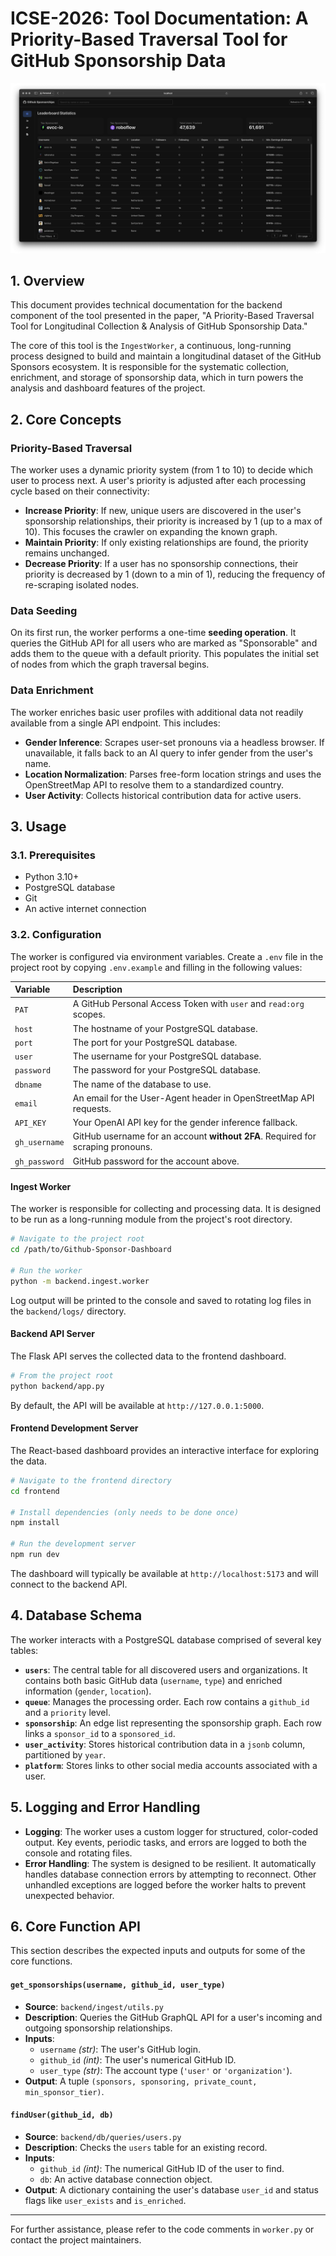 # ICSE-2026: Tool Documentation: A Priority-Based Traversal Tool for GitHub Sponsorship Data

<!-- ![github sponsorship dashboard preview](images/github-dashboard.png) -->

[![IMAGE ALT TEXT HERE](images/github-dashboard.png)](https://youtu.be/Wr2YlItWXvM)

## 1. Overview

This document provides technical documentation for the backend component of the tool presented in the paper, "A Priority-Based Traversal Tool for Longitudinal Collection & Analysis of GitHub Sponsorship Data."

The core of this tool is the `IngestWorker`, a continuous, long-running process designed to build and maintain a longitudinal dataset of the GitHub Sponsors ecosystem. It is responsible for the systematic collection, enrichment, and storage of sponsorship data, which in turn powers the analysis and dashboard features of the project.


## 2. Core Concepts

### Priority-Based Traversal

The worker uses a dynamic priority system (from 1 to 10) to decide which user to process next. A user's priority is adjusted after each processing cycle based on their connectivity:

-   **Increase Priority**: If new, unique users are discovered in the user's sponsorship relationships, their priority is increased by 1 (up to a max of 10). This focuses the crawler on expanding the known graph.
-   **Maintain Priority**: If only existing relationships are found, the priority remains unchanged.
-   **Decrease Priority**: If a user has no sponsorship connections, their priority is decreased by 1 (down to a min of 1), reducing the frequency of re-scraping isolated nodes.

### Data Seeding

On its first run, the worker performs a one-time **seeding operation**. It queries the GitHub API for all users who are marked as "Sponsorable" and adds them to the queue with a default priority. This populates the initial set of nodes from which the graph traversal begins.

### Data Enrichment

The worker enriches basic user profiles with additional data not readily available from a single API endpoint. This includes:

-   **Gender Inference**: Scrapes user-set pronouns via a headless browser. If unavailable, it falls back to an AI query to infer gender from the user's name.
-   **Location Normalization**: Parses free-form location strings and uses the OpenStreetMap API to resolve them to a standardized country.
-   **User Activity**: Collects historical contribution data for active users.

## 3. Usage

### 3.1. Prerequisites

-   Python 3.10+
-   PostgreSQL database
-   Git
-   An active internet connection

### 3.2. Configuration

The worker is configured via environment variables. Create a `.env` file in the project root by copying `.env.example` and filling in the following values:

| Variable      | Description |
| :------------ | :------------------------------------------------------------------------------------------------------ |
| `PAT`         | A GitHub Personal Access Token with `user` and `read:org` scopes.                                       |
| `host`        | The hostname of your PostgreSQL database.                                                               |
| `port`        | The port for your PostgreSQL database.                                                                  |
| `user`        | The username for your PostgreSQL database.                                                              |
| `password`    | The password for your PostgreSQL database.                                                              |
| `dbname`      | The name of the database to use.                                                                        |
| `email`       | An email for the User-Agent header in OpenStreetMap API requests.                                       |
| `API_KEY`     | Your OpenAI API key for the gender inference fallback.                                                  |
| `gh_username` | GitHub username for an account **without 2FA**. Required for scraping pronouns.                         |
| `gh_password` | GitHub password for the account above.                                                                  |

#### Ingest Worker

The worker is responsible for collecting and processing data. It is designed to be run as a long-running module from the project's root directory.

```bash
# Navigate to the project root
cd /path/to/Github-Sponsor-Dashboard

# Run the worker
python -m backend.ingest.worker
```

Log output will be printed to the console and saved to rotating log files in the `backend/logs/` directory.

#### Backend API Server

The Flask API serves the collected data to the frontend dashboard.

```bash
# From the project root
python backend/app.py
```

By default, the API will be available at `http://127.0.0.1:5000`.

#### Frontend Development Server

The React-based dashboard provides an interactive interface for exploring the data.

```bash
# Navigate to the frontend directory
cd frontend

# Install dependencies (only needs to be done once)
npm install

# Run the development server
npm run dev
```

The dashboard will typically be available at `http://localhost:5173` and will connect to the backend API.


## 4. Database Schema

The worker interacts with a PostgreSQL database comprised of several key tables:

-   **`users`**: The central table for all discovered users and organizations. It contains both basic GitHub data (`username`, `type`) and enriched information (`gender`, `location`).
-   **`queue`**: Manages the processing order. Each row contains a `github_id` and a `priority` level.
-   **`sponsorship`**: An edge list representing the sponsorship graph. Each row links a `sponsor_id` to a `sponsored_id`.
-   **`user_activity`**: Stores historical contribution data in a `jsonb` column, partitioned by `year`.
-   **`platform`**: Stores links to other social media accounts associated with a user.

## 5. Logging and Error Handling

-   **Logging**: The worker uses a custom logger for structured, color-coded output. Key events, periodic tasks, and errors are logged to both the console and rotating files.
-   **Error Handling**: The system is designed to be resilient. It automatically handles database connection errors by attempting to reconnect. Other unhandled exceptions are logged before the worker halts to prevent unexpected behavior.

## 6. Core Function API

This section describes the expected inputs and outputs for some of the core functions.

#### `get_sponsorships(username, github_id, user_type)`

-   **Source**: `backend/ingest/utils.py`
-   **Description**: Queries the GitHub GraphQL API for a user's incoming and outgoing sponsorship relationships.
-   **Inputs**:
    -   `username` *(str)*: The user's GitHub login.
    -   `github_id` *(int)*: The user's numerical GitHub ID.
    -   `user_type` *(str)*: The account type (`'user'` or `'organization'`).
-   **Output**: A tuple `(sponsors, sponsoring, private_count, min_sponsor_tier)`.

#### `findUser(github_id, db)`

-   **Source**: `backend/db/queries/users.py`
-   **Description**: Checks the `users` table for an existing record.
-   **Inputs**:
    -   `github_id` *(int)*: The numerical GitHub ID of the user to find.
    -   `db`: An active database connection object.
-   **Output**: A dictionary containing the user's database `user_id` and status flags like `user_exists` and `is_enriched`.

---

For further assistance, please refer to the code comments in `worker.py` or contact the project maintainers.
